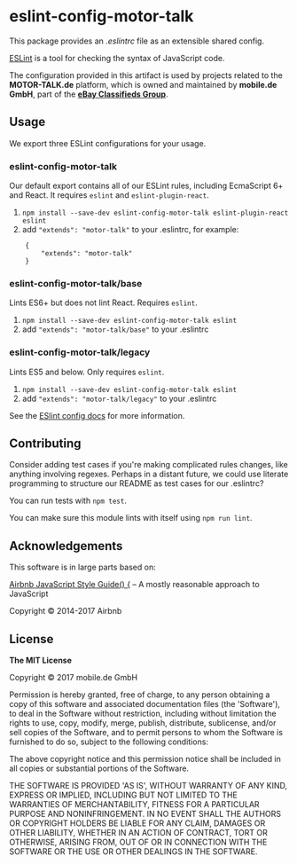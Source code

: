 # eslint-config-motor-talk

This package provides an _.eslintrc_ file as an extensible shared config.

[ESLint](http://eslint.org) is a tool for checking the syntax of JavaScript code.

The configuration provided in this artifact is used by projects related to the 
**MOTOR-TALK.de** platform, which is owned and maintained by **mobile.de GmbH**, 
part of the **[eBay Classifieds Group](https://github.com/technology-ebay-de)**.

## Usage

We export three ESLint configurations for your usage.

### eslint-config-motor-talk

Our default export contains all of our ESLint rules, including EcmaScript 6+
and React. It requires `eslint` and `eslint-plugin-react`.

1. `npm install --save-dev eslint-config-motor-talk eslint-plugin-react eslint`
2. add `"extends": "motor-talk"` to your .eslintrc, for example:

```
    {
        "extends": "motor-talk"
    }
```

### eslint-config-motor-talk/base

Lints ES6+ but does not lint React. Requires `eslint`.

1. `npm install --save-dev eslint-config-motor-talk eslint`
2. add `"extends": "motor-talk/base"` to your .eslintrc

### eslint-config-motor-talk/legacy

Lints ES5 and below. Only requires `eslint`.

1. `npm install --save-dev eslint-config-motor-talk eslint`
2. add `"extends": "motor-talk/legacy"` to your .eslintrc

See the [ESlint config docs](http://eslint.org/docs/user-guide/configuring#extending-configuration-files)
for more information.

## Contributing

Consider adding test cases if you're making complicated rules changes, like
anything involving regexes. Perhaps in a distant future, we could use literate
programming to structure our README as test cases for our .eslintrc?

You can run tests with `npm test`.

You can make sure this module lints with itself using `npm run lint`.

## Acknowledgements

This software is in large parts based on:

[Airbnb JavaScript Style Guide() {](https://github.com/airbnb/javascript) – A mostly reasonable approach to JavaScript
                                                                                     
Copyright © 2014-2017 Airbnb

## License

**The MIT License**

Copyright © 2017 mobile.de GmbH

Permission is hereby granted, free of charge, to any person obtaining a copy of this software and associated 
documentation files (the 'Software'), to deal in the Software without restriction, including without limitation 
the rights to use, copy, modify, merge, publish, distribute, sublicense, and/or sell copies of the Software, and 
to permit persons to whom the Software is furnished to do so, subject to the following conditions:

The above copyright notice and this permission notice shall be included in all copies or substantial portions of the Software.

THE SOFTWARE IS PROVIDED 'AS IS', WITHOUT WARRANTY OF ANY KIND, EXPRESS OR IMPLIED, INCLUDING BUT NOT LIMITED TO 
THE WARRANTIES OF MERCHANTABILITY, FITNESS FOR A PARTICULAR PURPOSE AND NONINFRINGEMENT. IN NO EVENT SHALL THE 
AUTHORS OR COPYRIGHT HOLDERS BE LIABLE FOR ANY CLAIM, DAMAGES OR OTHER LIABILITY, WHETHER IN AN ACTION OF 
CONTRACT, TORT OR OTHERWISE, ARISING FROM, OUT OF OR IN CONNECTION WITH THE SOFTWARE OR THE USE OR OTHER DEALINGS 
IN THE SOFTWARE.
